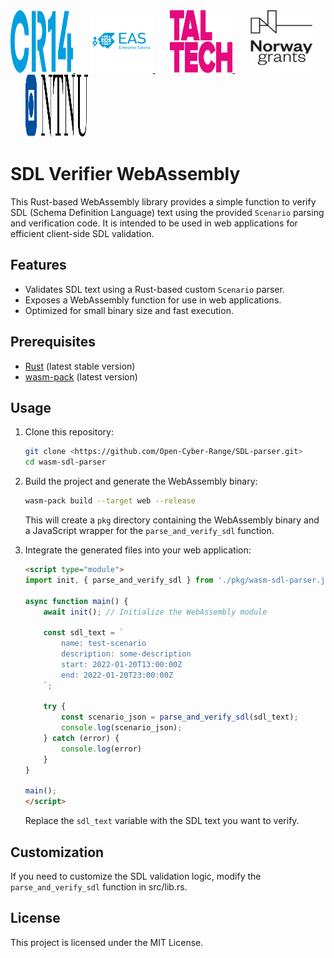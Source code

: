 <a href="https://cr14.ee">
    <img src="assets/logos/CR14-logo.svg" alt="CR14 Logo" width="100" height="100">
</a>
&nbsp;&nbsp;&nbsp;&nbsp;&nbsp;
<a href="https://eas.ee">
    <img src="assets/logos/eas-logo.svg" alt="EAS Logo" width="100" height="100">
</a>
&nbsp;&nbsp;&nbsp;&nbsp;&nbsp;
<a href="https://taltech.ee">
    <img src="assets/logos/Taltech-logo.svg" alt="Taltech Logo" width="100" height="100">
</a>
&nbsp;&nbsp;&nbsp;&nbsp;&nbsp;
<a href="https://eeagrants.org">
    <img src="assets/logos/ng.png" alt="NG Logo" width="100" height="100">
</a>
&nbsp;&nbsp;&nbsp;&nbsp;&nbsp;
<a href="https://ntnu.edu">
    <img src="assets/logos/NTNU-logo.svg" alt="NTNU Logo" width="100" height="100">
</a>

# SDL Verifier WebAssembly

This Rust-based WebAssembly library provides a simple function to verify SDL (Schema Definition Language) text using the provided `Scenario` parsing and verification code. It is intended to be used in web applications for efficient client-side SDL validation.

## Features

- Validates SDL text using a Rust-based custom `Scenario` parser.
- Exposes a WebAssembly function for use in web applications.
- Optimized for small binary size and fast execution.

## Prerequisites

- [Rust](https://www.rust-lang.org/tools/install) (latest stable version)
- [wasm-pack](https://rustwasm.github.io/wasm-pack/installer/) (latest version)

## Usage

1. Clone this repository:

    ```sh
    git clone <https://github.com/Open-Cyber-Range/SDL-parser.git>
    cd wasm-sdl-parser
    ```

2. Build the project and generate the WebAssembly binary:

    ```sh
    wasm-pack build --target web --release
    ```

    This will create a `pkg` directory containing the WebAssembly binary and a JavaScript wrapper for the `parse_and_verify_sdl` function.

3. Integrate the generated files into your web application:

    ```html
    <script type="module">
    import init, { parse_and_verify_sdl } from './pkg/wasm-sdl-parser.js';

    async function main() {
        await init(); // Initialize the WebAssembly module

        const sdl_text = `
            name: test-scenario
            description: some-description
            start: 2022-01-20T13:00:00Z
            end: 2022-01-20T23:00:00Z
        `;

        try {
            const scenario_json = parse_and_verify_sdl(sdl_text);
            console.log(scenario_json);
        } catch (error) {
            console.log(error)
        }
    }

    main();
    </script>
    ```

    Replace the `sdl_text` variable with the SDL text you want to verify.

## Customization

If you need to customize the SDL validation logic, modify the `parse_and_verify_sdl` function in src/lib.rs.

## License

This project is licensed under the MIT License.
